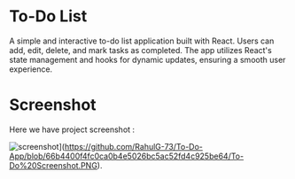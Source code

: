 # To-Do List
A simple and interactive to-do list application built with React. Users can add, edit, delete, and mark tasks as completed. The app utilizes React's state management and hooks for dynamic updates, ensuring a smooth user experience.

# Screenshot
Here we have project screenshot :



![screenshot]([screenshot.jpg)](https://github.com/RahulG-73/To-Do-App/blob/66b4400f4fc0ca0b4e5026bc5ac52fd4c925be64/To-Do%20Screenshot.PNG).

